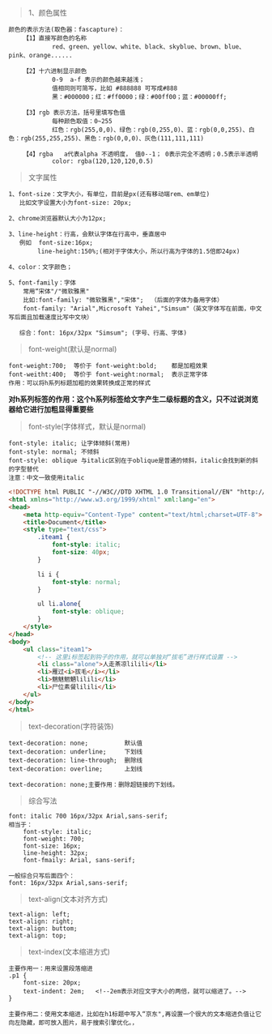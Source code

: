 >1、颜色属性

    颜色的表示方法(取色器：fascapture)：
        【1】直接写颜色的名称
                red、green、yellow、white、black、skyblue、brown、blue、pink、orange......
        
        【2】十六进制显示颜色
                0-9  a-f 表示的颜色越来越浅；
                值相同则可简写，比如 #888888 可写成#888
                黑：#000000；红：#ff0000；绿：#00ff00；蓝：#00000ff;
                
        【3】rgb 表示方法，括号里填写色值
                每种颜色取值：0~255
                红色：rgb(255,0,0)、绿色：rgb(0,255,0)、蓝：rgb(0,0,255)、白色：rgb(255,255,255)、黑色：rgb(0,0,0)、灰色(111,111,111)
        
        【4】rgba   a代表alpha 不透明度， 值0--1； 0表示完全不透明；0.5表示半透明
                color: rgba(120,120,120,0.5)
                
>文字属性

    1、font-size：文字大小，有单位，目前是px(还有移动端rem、em单位)
       比如文字设置大小为font-size: 20px; 
       
    2、chrome浏览器默认大小为12px;
    
    3、line-height：行高，会默认字体在行高中，垂直居中
       例如  font-size:16px;
            line-height:150%;(相对于字体大小，所以行高为字体的1.5倍即24px)
           
    4、color：文字颜色；

    5、font-family：字体
        常用“宋体"/"微软雅黑"
        比如:font-family: "微软雅黑","宋体";  （后面的字体为备用字体）
        font-family: "Arial",Microsoft Yahei","Simsum"（英文字体写在前面，中文写后面且加载速度比写中文块）   
        
       综合：font: 16px/32px "Simsum"; (字号、行高、字体)
       
>font-weight(默认是normal)

    font-weight:700;  等价于 font-weight:bold;    都是加粗效果
    font-weitht:400;  等价于 font-weight:normal;  表示正常字体
    作用：可以将h系列标题加粗的效果转换成正常的样式
    
**对h系列标签的作用：这个h系列标签给文字产生二级标题的含义，只不过说浏览器给它进行加粗显得重要些**

>font-style(字体样式，默认是normal)

    font-style: italic; 让字体倾斜(常用)
    font-style: normal; 不倾斜
    font-style: oblique 与italic区别在于oblique是普通的倾斜，italic会找到新的斜的字型替代 
    注意：中文一致使用italic
    
```html
<!DOCTYPE html PUBLIC "-//W3C//DTD XHTML 1.0 Transitional//EN" "http://www.w3.org/TR/xhtml1/DTD/xhtml1-transitional.dtd">
<html xmlns="http://www.w3.org/1999/xhtml" xml:lang="en">
<head>
	<meta http-equiv="Content-Type" content="text/html;charset=UTF-8">
	<title>Document</title>
	<style type="text/css">
		.iteam1 {
			font-style: italic;
			font-size: 40px;
		}

		li i {
			font-style: normal;
		}

		ul li.alone{
			font-style: oblique;
		}
	</style>
</head>
<body>
	<ul class="iteam1">
		<!-- 这里i标签起到钩子的作用，就可以单独对“拔毛”进行样式设置 -->
		<li class="alone">人走茶凉lilili</li>
		<li>雁过<i>拔毛</i></li>
		<li>魑魅魍魉lilili</li>
		<li>尸位素餐lilili</li>
	</ul>
</body>
</html>
```

>text-decoration(字符装饰)

    text-decoration: none;          默认值
    text-decoration: underline;     下划线
    text-decoration: line-through;  删除线
    text-decoration: overline;      上划线
    
    text-decoration: none;主要作用：删除超链接的下划线。
    
>综合写法

    font: italic 700 16px/32px Arial,sans-serif;
    相当于：
        font-style: italic;
        font-weight: 700;
        font-size: 16px;
        line-height: 32px;
        font-fmaily: Arial, sans-serif;
        
    一般综合只写后面四个：
    font: 16px/32px Arial,sans-serif;
    
>text-align(文本对齐方式)

    text-align: left;
    text-align: right;
    text-align: buttom;
    text-align: top;
    
>text-index(文本缩进方式)

    主要作用一：用来设置段落缩进
    .p1 {
        font-size: 20px;
        text-indent: 2em;   <!--2em表示对应文字大小的两倍，就可以缩进了。-->
    }
    
    主要作用二：使用文本缩进，比如在h1标题中写入“京东",再设置一个很大的文本缩进负值让它向左隐藏，即可放入图片，易于搜索引擎优化。，